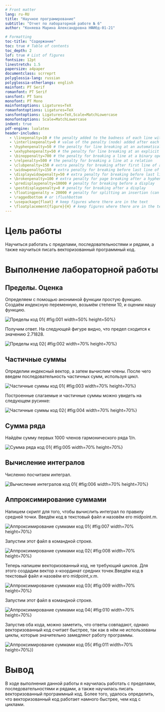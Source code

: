 ```yaml
---
# Front matter
lang: ru-RU
title: "Научное програмирование"
subtitle: "Отчет по лабораторной работе № 6"
author: "Коняева Марина Александровна НФИбд-01-21"

# Formatting
toc-title: "Содержание"
toc: true # Table of contents
toc_depth: 2
lof: true # List of figures
fontsize: 12pt
linestretch: 1.5
papersize: a4paper
documentclass: scrreprt
polyglossia-lang: russian
polyglossia-otherlangs: english
mainfont: PT Serif
romanfont: PT Serif
sansfont: PT Sans
monofont: PT Mono
mainfontoptions: Ligatures=TeX
romanfontoptions: Ligatures=TeX
sansfontoptions: Ligatures=TeX,Scale=MatchLowercase
monofontoptions: Scale=MatchLowercase
indent: true
pdf-engine: lualatex
header-includes:
  - \linepenalty=10 # the penalty added to the badness of each line within a paragraph (no associated penalty node) Increasing the value makes tex try to have fewer lines in the paragraph.
  - \interlinepenalty=0 # value of the penalty (node) added after each line of a paragraph.
  - \hyphenpenalty=50 # the penalty for line breaking at an automatically inserted hyphen
  - \exhyphenpenalty=50 # the penalty for line breaking at an explicit hyphen
  - \binoppenalty=700 # the penalty for breaking a line at a binary operator
  - \relpenalty=500 # the penalty for breaking a line at a relation
  - \clubpenalty=150 # extra penalty for breaking after first line of a paragraph
  - \widowpenalty=150 # extra penalty for breaking before last line of a paragraph
  - \displaywidowpenalty=50 # extra penalty for breaking before last line before a display math
  - \brokenpenalty=100 # extra penalty for page breaking after a hyphenated line
  - \predisplaypenalty=10000 # penalty for breaking before a display
  - \postdisplaypenalty=0 # penalty for breaking after a display
  - \floatingpenalty = 20000 # penalty for splitting an insertion (can only be split footnote in standard LaTeX)
  - \raggedbottom # or \flushbottom
  - \usepackage{float} # keep figures where there are in the text
  - \floatplacement{figure}{H} # keep figures where there are in the text
---
```


# Цель работы

Научиться работать с пределами, последовательностями и рядами, а также научиться писать векторизованный программный код.  

# Выполнение лабораторной работы

## Пределы. Оценка

Определяем с помощью анонимной функции простую функцию. Создаём индексную переменную, возьмём степени 10, и оценим нашу функцию.  

![Пределы код 01](image/01.PNG){ #fig:001 width=50% height=50%} 

Получим ответ. На следующей фигуре видно, что предел сходится к значению 2.71828.  

![Пределы код 02](image/02.PNG){ #fig:002 width=70% height=70%}  

## Частичные суммы 

Определим индексный вектор, а затем вычислим члены. После чего введем последовательность частичных сумм, используя цикл. 

![Частичные суммы код 01](image/03.PNG){ #fig:003 width=70% height=70%}   

Построенные слагаемые и частичные суммы можно увидеть на следующем русинке:  

![Частичные суммы код 02](image/04.PNG){ #fig:004 width=70% height=70%} 

## Сумма ряда

Найдём сумму первых 1000 членов гармонического ряда 1/n.
 
![Сумма ряда код 01](image/05.PNG){ #fig:005 width=70% height=70%}

## Вычисление интегралов 

Численно посчитаем интеграл.

![Вычисление интегралов код 01](image/06.PNG){ #fig:006 width=70% height=70%}

## Аппроксимирование суммами 

Напишем скрипт для того, чтобы вычислить интеграл по правилу средней точки. Введём код в текстовый файл и назовём его midpoint.m.  

![Аппроксимирование суммами код 01](image/07.PNG){ #fig:007 width=70% height=70%} 

Запустим этот файл в командной строке. 

![Аппроксимирование суммами код 02](image/08.PNG){ #fig:008 width=70% height=70%}  

Теперь напишем векторизованный код, не требующий циклов. Для этого создадим вектор х-координат средних точек.Введём код в текстовый файл и назовём его midpoint_v.m.    

![Аппроксимирование суммами код 03](image/09.PNG){ #fig:009 width=70% height=70%}

Запустим этот файл в командной строке.

![Аппроксимирование суммами код 04](image/10.PNG){ #fig:010 width=70% height=70%}  

Запустив оба кода, можно заметить, что ответы совпадают, однако векторизованный код считает быстрее, так как в нём не использованы циклы, которые значительно замедляют работу программы. 

![Аппроксимирование суммами код 05](image/11.PNG){ #fig:011 width=70% height=70%})  



# Вывод 
В ходе выполнения данной работы я научилась работать с пределами, последовательностями и рядами, а также научилась писать векторизованный программный код. Более того, удалось определить, что векторизованный код работает намного быстрее, чем код с циклами.